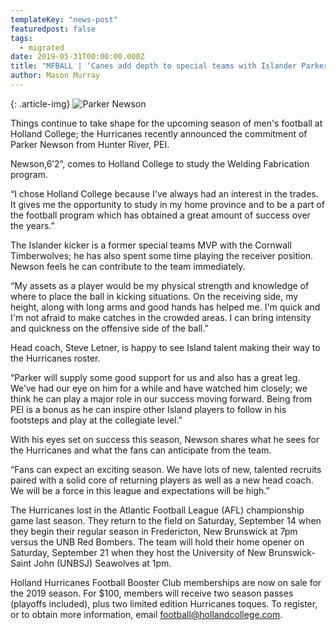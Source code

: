 ```yaml
---
templateKey: "news-post"
featuredpost: false
tags:
  - migrated
date: 2019-05-31T00:00:00.000Z
title: "MFBALL | ‘Canes add depth to special teams with Islander Parker Newson"
author: Mason Murray
---
```


{: .article-img}
![Parker Newson](/img/posts/2019-05-31.jpg)

Things continue to take shape for the upcoming season of men's football at Holland College; the Hurricanes recently announced the commitment of Parker Newson from Hunter River, PEI.

Newson,6’2”, comes to Holland College to study the Welding Fabrication program.

“I chose Holland College because I've always had an interest in the trades. It gives me the opportunity to study in my home province and to be a part of the football program which has obtained a great amount of success over the years.”

The Islander kicker is a former special teams MVP with the Cornwall Timberwolves; he has also spent some time playing the receiver position.  Newson feels he can contribute to the team immediately.

“My assets as a player would be my physical strength and knowledge of where to place the ball in kicking situations.  On the receiving side, my height, along with long arms and good hands has helped me. I'm quick and I'm not afraid to make catches in the crowded areas. I can bring intensity and quickness on the offensive side of the ball.”

Head coach, Steve Letner, is happy to see Island talent making their way to the Hurricanes roster.

“Parker will supply some good support for us and also has a great leg.  We’ve had our eye on him for a while and have watched him closely; we think he can play a major role in our success moving forward.  Being from PEI is a bonus as he can inspire other Island players to follow in his footsteps and play at the collegiate level.”

With his eyes set on success this season, Newson shares what he sees for the Hurricanes and what the fans can anticipate from the team.

“Fans can expect an exciting season. We have lots of new, talented recruits paired with a solid core of returning players as well as a new head coach. We will be a force in this league and expectations will be high.”

The Hurricanes lost in the Atlantic Football League (AFL) championship game last season.  They return to the field on Saturday, September 14 when they begin their regular season in Fredericton, New Brunswick at 7pm versus the UNB Red Bombers.  The team will hold their home opener on Saturday, September 21 when they host the University of New Brunswick-Saint John (UNBSJ) Seawolves at 1pm.

Holland Hurricanes Football Booster Club memberships are now on sale for the 2019 season.  For $100, members will receive two season passes (playoffs included), plus two limited edition Hurricanes toques.  To register, or to obtain more information, email football@hollandcollege.com.
